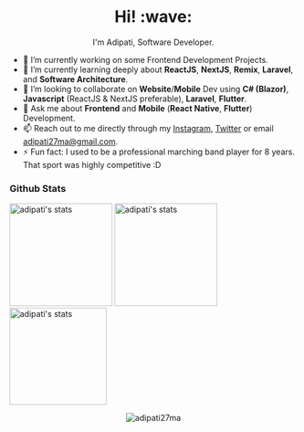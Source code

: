 <h1 align='center'> Hi! :wave:</h1>
<p align='center'>
I'm Adipati, Software Developer.
</p>

- 🔭 I’m currently working on some Frontend Development Projects.
- 🌱 I’m currently learning deeply about **ReactJS**, **NextJS**, **Remix**, **Laravel**, and **Software Architecture**.
- 👯 I’m looking to collaborate on **Website**/**Mobile** Dev using **C# (Blazor)**, **Javascript** (ReactJS & NextJS preferable), **Laravel**, **Flutter**.
- 💬 Ask me about **Frontend** and **Mobile** (**React Native**, **Flutter**) Development.
- 📫 Reach out to me directly through my [Instagram](https://instagram.com/adipati27ma), [Twitter](https://twitter.com/adi_loc30) or email adipati27ma@gmail.com.
- ⚡ Fun fact: I used to be a professional marching band player for 8 years. That sport was highly competitive :D

### Github Stats
<!-- comments -->
<!-- 
<img src="https://github-readme-stats.vercel.app/api?username=adipati27ma&show_icons=true&&count_private=true&include_all_commits=true&custom_title=My%20stats%20around%20here&title_color=1a4bed&text_color=000000&icon_color=1A4BED&locale=">
<img  src="https://github-readme-stats.vercel.app/api/top-langs/?username=adipati27ma&layout=compact&title_color=1a4bed&text_color=000000&icon_color=FF6C00&locale=" alt="adipati27ma" />
-->

<span>
  <img height="180" src="https://github-readme-stats.vercel.app/api?username=adipati27ma&theme=default&show_icons=true&hide_border=true&count_private=true&custom_title=My%20stats%20around%20here" alt="adipati's stats" />
  <img height="180" src="https://github-readme-stats.vercel.app/api/top-langs/?username=adipati27ma&theme=default&show_icons=true&hide_border=true&layout=compact" alt="adipati's stats" />
</span>
<img height="170" src="https://github-readme-streak-stats.herokuapp.com/?user=adipati27ma&theme=default&hide_border=true" alt="adipati's stats" />
<!-- ![adipati27ma's Stats](https://github-readme-stats.vercel.app/api?username=adipati27ma&theme=default&show_icons=true&hide_border=true&count_private=true&custom_title=My%20stats%20around%20here)
![adipati27ma's Top Languages](https://github-readme-stats.vercel.app/api/top-langs/?username=adipati27ma&theme=default&show_icons=true&hide_border=true&layout=compact)
![adipati27ma's Streak](https://github-readme-streak-stats.herokuapp.com/?user=adipati27ma&theme=default&hide_border=true)
-->
<!-- <img height="120" alt="Thanks for visiting my profile" width="100%" src="https://github.com/dibyendu415/dibyendu415/blob/master/marquee.svg" /> -->

<p align="center"> <img src="https://komarev.com/ghpvc/?username=adipati27ma&color=blue&style=flat-square" alt="adipati27ma" /> </p>
